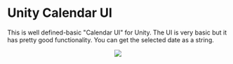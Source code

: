 # Unity Calendar UI
This is well defined-basic "Calendar UI" for Unity. The UI is very basic but it has pretty good functionality. You can get the selected date as a string.

<p align="center">
  <img src="https://user-images.githubusercontent.com/22610163/30642537-eda9a5be-9e13-11e7-9d3c-d3b9fb7c24c4.gif">
</p>
